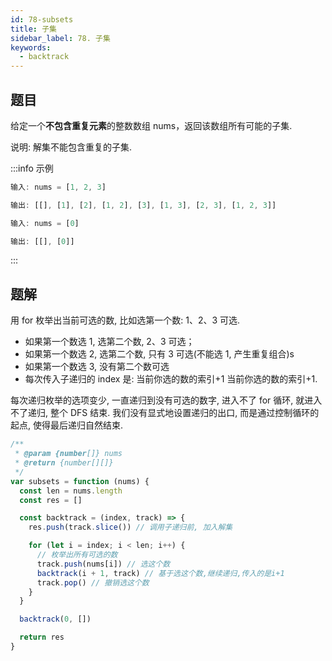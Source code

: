 ```yaml
---
id: 78-subsets
title: 子集
sidebar_label: 78. 子集
keywords:
  - backtrack
---
```


## 题目

给定一个**不包含重复元素**的整数数组 nums，返回该数组所有可能的子集.

说明: 解集不能包含重复的子集.

:::info 示例

```ts
输入: nums = [1, 2, 3]

输出: [[], [1], [2], [1, 2], [3], [1, 3], [2, 3], [1, 2, 3]]
```

```ts
输入: nums = [0]

输出: [[], [0]]
```

:::

## 题解

用 for 枚举出当前可选的数, 比如选第一个数: 1、2、3 可选.

- 如果第一个数选 1, 选第二个数, 2、3 可选；
- 如果第一个数选 2, 选第二个数, 只有 3 可选(不能选 1, 产生重复组合)s
- 如果第一个数选 3, 没有第二个数可选
- 每次传入子递归的 index 是: 当前你选的数的索引+1 当前你选的数的索引+1.

每次递归枚举的选项变少, 一直递归到没有可选的数字, 进入不了 for 循环, 就进入不了递归, 整个 DFS 结束. 我们没有显式地设置递归的出口, 而是通过控制循环的起点, 使得最后递归自然结束.

```js
/**
 * @param {number[]} nums
 * @return {number[][]}
 */
var subsets = function (nums) {
  const len = nums.length
  const res = []

  const backtrack = (index, track) => {
    res.push(track.slice()) // 调用子递归前, 加入解集

    for (let i = index; i < len; i++) {
      // 枚举出所有可选的数
      track.push(nums[i]) // 选这个数
      backtrack(i + 1, track) // 基于选这个数,继续递归,传入的是i+1
      track.pop() // 撤销选这个数
    }
  }

  backtrack(0, [])

  return res
}
```
